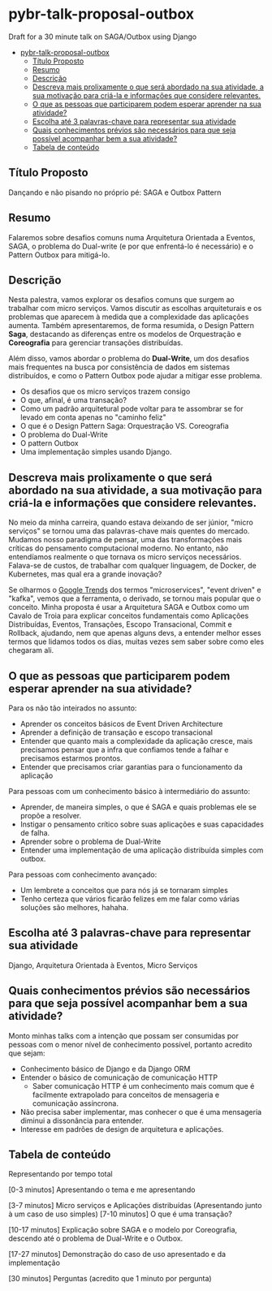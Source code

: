 # pybr-talk-proposal-outbox
Draft for a 30 minute talk on SAGA/Outbox using Django

- [pybr-talk-proposal-outbox](#pybr-talk-proposal-outbox)
  - [Título Proposto](#título-proposto)
  - [Resumo](#resumo)
  - [Descrição](#descrição)
  - [Descreva mais prolixamente o que será abordado na sua atividade, a sua motivação para criá-la e informações que considere relevantes.](#descreva-mais-prolixamente-o-que-será-abordado-na-sua-atividade-a-sua-motivação-para-criá-la-e-informações-que-considere-relevantes)
  - [O que as pessoas que participarem podem esperar aprender na sua atividade?](#o-que-as-pessoas-que-participarem-podem-esperar-aprender-na-sua-atividade)
  - [Escolha até 3 palavras-chave para representar sua atividade](#escolha-até-3-palavras-chave-para-representar-sua-atividade)
  - [Quais conhecimentos prévios são necessários para que seja possível acompanhar bem a sua atividade?](#quais-conhecimentos-prévios-são-necessários-para-que-seja-possível-acompanhar-bem-a-sua-atividade)
  - [Tabela de conteúdo](#tabela-de-conteúdo)


## Título Proposto
Dançando e não pisando no próprio pé: SAGA e Outbox Pattern

## Resumo
Falaremos sobre desafios comuns numa Arquitetura Orientada a Eventos, SAGA, o problema do Dual-write (e por que enfrentá-lo é necessário) e o Pattern Outbox para mitigá-lo.


## Descrição
Nesta palestra, vamos explorar os desafios comuns que surgem ao trabalhar com micro serviços. Vamos discutir as escolhas arquiteturais e os problemas que aparecem à medida que a complexidade das aplicações aumenta. Também apresentaremos, de forma resumida, o Design Pattern **Saga**, destacando as diferenças entre os modelos de Orquestração e **Coreografia** para gerenciar transações distribuídas.

Além disso, vamos abordar o problema do **Dual-Write**, um dos desafios mais frequentes na busca por consistência de dados em sistemas distribuídos, e como o Pattern Outbox pode ajudar a mitigar esse problema.

- Os desafios que os micro serviços trazem consigo
- O que, afinal, é uma transação?
- Como um padrão arquitetural pode voltar para te assombrar se for levado em conta apenas no "caminho feliz"
- O que é o Design Pattern Saga: Orquestração VS. Coreografia
- O problema do Dual-Write
- O pattern Outbox
- Uma implementação simples usando Django.


## Descreva mais prolixamente o que será abordado na sua atividade, a sua motivação para criá-la e informações que considere relevantes.
No meio da minha carreira, quando estava deixando de ser júnior, "micro serviços" se tornou uma das palavras-chave mais quentes do mercado. Mudamos nosso paradigma de pensar, uma das transformações mais críticas do pensamento computacional moderno. No entanto, não entendíamos realmente o que tornava os micro serviços necessários. Falava-se de custos, de trabalhar com qualquer linguagem, de Docker, de Kubernetes, mas qual era a grande inovação?

Se olharmos o [Google Trends](https://trends.google.com/trends/explore?cat=1227&date=all&q=microservices,event%20driven,kafka&hl=pt) dos termos "microservices", "event driven" e "kafka", vemos que a ferramenta, o derivado, se tornou mais popular que o conceito. Minha proposta é usar a Arquitetura SAGA e Outbox como um Cavalo de Troia para explicar conceitos fundamentais como Aplicações Distribuídas, Eventos, Transações, Escopo Transacional, Commit e Rollback, ajudando, nem que apenas alguns devs, a entender melhor esses termos que lidamos todos os dias, muitas vezes sem saber sobre como eles chegaram ali.


## O que as pessoas que participarem podem esperar aprender na sua atividade?
Para os não tão inteirados no assunto:
- Aprender os conceitos básicos de Event Driven Architecture
- Aprender a definição de transação e escopo transacional
- Entender que quanto mais a complexidade da aplicação cresce, mais precisamos pensar que a infra que confiamos tende a falhar e precisamos estarmos prontos.
- Entender que precisamos criar garantias para o funcionamento da aplicação

Para pessoas com um conhecimento básico à intermediário do assunto:
- Aprender, de maneira simples, o que é SAGA e quais problemas ele se propõe a resolver.
- Instigar o pensamento crítico sobre suas aplicações e suas capacidades de falha.
- Aprender sobre o problema de Dual-Write
- Entender uma implementação de uma aplicação distribuída simples com outbox.

Para pessoas com conhecimento avançado:
- Um lembrete a conceitos que para nós já se tornaram simples
- Tenho certeza que vários ficarão felizes em me falar como várias soluções são melhores, hahaha.

## Escolha até 3 palavras-chave para representar sua atividade
Django, Arquitetura Orientada à Eventos, Micro Serviços

## Quais conhecimentos prévios são necessários para que seja possível acompanhar bem a sua atividade?
Monto minhas talks com a intenção que possam ser consumidas por pessoas com o menor nível de conhecimento possível, portanto acredito que sejam:

- Conhecimento básico de Django e da Django ORM
- Entender o básico de comunicação de comunicação HTTP
  - Saber comunicação HTTP é um conhecimento mais comum que é facilmente extrapolado para conceitos de mensageria e comunicação assíncrona.
- Não precisa saber implementar, mas conhecer o que é uma mensageria diminui a dissonância para entender.
- Interesse em padrões de design de arquitetura e aplicações.

## Tabela de conteúdo
Representando por tempo total

[0-3 minutos] Apresentando o tema e me apresentando

[3-7 minutos] Micro serviços e Aplicações distribuídas (Apresentando junto à um caso de uso simples)
[7-10 minutos] O que é uma transação?

[10-17 minutos] Explicação sobre SAGA e o modelo por Coreografia, descendo até o problema de Dual-Write e o Outbox.

[17-27 minutos] Demonstração do caso de uso apresentado e da implementação

[30 minutos] Perguntas (acredito que 1 minuto por pergunta)
